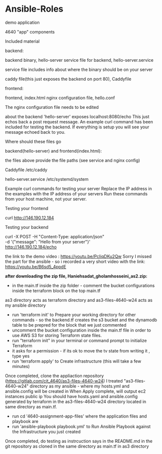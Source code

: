 # Ansible-Roles
demo application

4640 "app" components

Included material

backend:

backend binary, hello-server
service file for backend, hello-server.service

service file includes info about where the binary should be on your server


caddy file(this just exposes the backend on port 80), Caddyfile


frontend:

frontend, index.html
nginx configuration file, hello.conf

The nginx configuration file needs to be edited






about the backend
'hello-server' exposes localhost:8080/echo
This just echos back a post request message. An example curl command has been included for testing the backend. If everything is setup you will see your message echoed back to you.

Where should these files go

backend(hello-server) and frontend(index.html):

the files above provide the file paths (see service and nginx config)


Caddyfile /etc/caddy

hello-server.service /etc/systemd/system



Example curl commands for testing your server
Replace the IP address in the examples with the IP address of your servers
Run these commands from your host machine, not your server.

Testing your frontend

curl http://146.190.12.184



Testing your backend

curl -X POST -H "Content-Type: application/json" \
  -d '{"message": "Hello from your server"}' \
  http://146.190.12.184/echo

the link to the demo video : https://youtu.be/PcIiqDKu2Qw
Sorry I missed the part for the ansible - so i recorded a very short video with the link: https://youtu.be/B6sd5_4ppdE

**after downloading the zip file, Haniehsadat_gholamhosseini_as2.zip:**
- in the main.tf inside the zip folder - comment the bucket configurations inside the terraform block on the top main.tf

as3 directory acts as terraform directory and as3-files-4640-w24 acts as my ansible directory

- run 'terraform init' to Prepare your working directory for other commands - so the backend.tf creates the s3 bucket and the dynamodb table to be prepred for the block that we just commented 
- uncomment the bucket configuration inside the main.tf  file in order to use AWS S3 for storing Terraform state files.
- run "terraform init"  in your terminal or command prompt to initialize Terraform
- it asks for a permission - if its ok to move the tv state from writing it , type yes
- run 'terraform apply' to  Create infrastructure (this will take a few minutes)

Once completed, clone the appliaction repository (https://gitlab.com/cit_4640/as3-files-4640-w24)
I treated  "as3-files-4640-w24" directory as my ansible - where my hosts.yml and ansible.config will be created in
When Apply complete, will output ec2 instances public ip
You should have hosts.yaml and ansible.config generated by terraform in the as3-files-4640-w24 directory located in same directory as main.tf.

- run cd '4640-assignment-app-files' where the application files and playbook are
- run 'ansible-playbook playbook.yml' to  Run Ansible Playbook against the Infrastructure you just created

Once completed, do testing as instrcuction says in the README.md in the git repository as cloned in the same directory as main.tf in as3 directory

